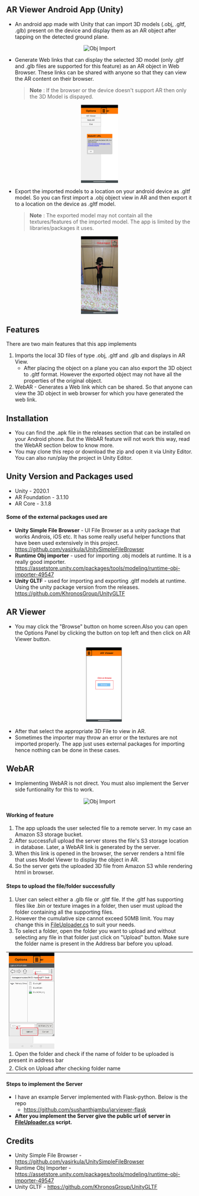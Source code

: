 ## AR Viewer Android App (Unity)
* An android app made with Unity that can import 3D models (.obj, .gltf, .glb) present on the device and display them as an AR object after tapping on the detected ground plane.
<p align="center">
<img src="https://github.com/sushanthjambu/readme-images/blob/main/unityarapp/Girl_Obj%20Gif.gif" alt="Obj Import" width="25%" height="50%">
</p>

* Generate Web links that can display the selected 3D model (only .gltf and .glb files are supported for this feature) as an AR object in Web Browser. These links can be shared with anyone so that they can view the AR content on their browser.
	> **Note** : If the browser or the device doesn't support AR then only the 3D Model is dispayed.
<p align="center">
<img align="center" src="https://github.com/sushanthjambu/readme-images/blob/main/unityarapp/WebAR%20Link.png" alt="WebAR URL" width="20%" height="50%">
</p>

* Export the imported models to a location on your android device as .gltf model. So you can first import a .obj object view in AR and then export it to a location on the device as .gltf model.
	> **Note** : The exported model may not contain all the textures/features of the imported model. The app is limited by the libraries/packages it uses.
<p align="center">
<img align="center" src="https://github.com/sushanthjambu/readme-images/blob/main/unityarapp/Export%20Button.png" alt="Export" width="20%" height="50%">
</p>

## Features
There are two main features that this app implements
1. Imports the local 3D files of type .obj, .gltf and .glb and displays in AR View.
	- After placing the object on a plane you can also export the 3D object to .gltf format. However the exported object may not have all the properties of the original object.
2. WebAR - Generates a Web link which can be shared. So that anyone can view the 3D object in web browser for which you have generated the web link.

## Installation
- You can find the .apk file in the releases section that can be installed on your Android phone. But the WebAR feature will not work this way, read the WebAR section below to know more.
- You may clone this repo or download the zip and open it via Unity Editor. You can also run/play the project in Unity Editor.

## Unity Version and Packages used
- Unity - 2020.1
- AR Foundation - 3.1.10
- AR Core - 3.1.8
#### Some of the  external packages used are
- **Unity Simple File Browser** - UI File Browser as a unity package that works Androis, iOS etc. It has some really useful helper functions that have been used extensively in this project.
	https://github.com/yasirkula/UnitySimpleFileBrowser
- **Runtime Obj importer** - used for importing .obj models at runtime. It is a really good importer.
	https://assetstore.unity.com/packages/tools/modeling/runtime-obj-importer-49547
- **Unity GLTF** - used for importing and exporting .gltf models at runtime. Using the unity package version from the releases.
	https://github.com/KhronosGroup/UnityGLTF

## AR Viewer
- You may click the "Browse" button on home screen.Also you can open the Options Panel by clicking the button on top left and then click on AR Viewer button.
	<p align="center">
	<img src="https://github.com/sushanthjambu/readme-images/blob/main/unityarapp/Browse.png" alt="Browse button" width="20%" height="50%">
	</p>
- After that select the appropriate 3D File to view in AR.
- Sometimes the importer may throw an error or the textures are not imported properly. The app just uses external packages for importing hence nothing can be done in these cases.    

## WebAR
- Implementing WebAR is not direct. You must also implement the Server side funtionality for this to work.
<p align="center">
<img align="center" src="https://github.com/sushanthjambu/readme-images/blob/main/unityarapp/WebAR%20gif.gif" alt="Obj Import" width="25%" height="50%">
</p>

#### Working of feature
1. The app uploads the user selected file to a remote server. In my case an Amazon S3 storage bucket.
2. After successfull upload the server stores the file's S3 storage location in database. Later, a WebAR link is generated by the server.
3. When this link is opened in the browser, the server renders a html file that uses Model Viewer to display the object in AR.
4. So the server gets the uploaded 3D file from Amazon S3 while rendering html in browser.
#### Steps to upload the file/folder successfully
1. User can select either a .glb file or .gltf file. If the .gltf has supporting files like .bin or texture images in a folder, then user must upload the folder containing all the supporting files.
2. However the cumulative size cannot exceed 50MB limit. You may change this in [FileUploader.cs](Assets/Scripts/FileUploader.cs#L31) to suit your needs.
3. To select a folder, open the folder you want to upload and without selecting any file in that folder just click on "Upload" button. Make sure the folder name is present in the Address bar before you upload.
<p align="center">
<table>
	<tr>
		<td><img align="center" src="https://github.com/sushanthjambu/readme-images/blob/main/unityarapp/Folder%20Upload.jpg" alt="Obj Import" width="25%" height="50%"></td>
	</tr>
	<tr>
		<td>1. Open the folder and check if the name of folder to be uploaded is present in address bar</td>
	</tr>
	<tr>
		<td>2. Click on Upload after checking folder name</td>
	</tr>
</table>
</p>

#### Steps to implement the Server
- I have an example Server implemented with Flask-python. Below is the repo
	- https://github.com/sushanthjambu/jarviewer-flask
- **After you implement the Server give the public url of server in [FileUploader.cs](Assets/Scripts/FileUploader.cs#L19) script.**

## Credits
- Unity Simple File Browser - https://github.com/yasirkula/UnitySimpleFileBrowser
- Runtime Obj Importer - https://assetstore.unity.com/packages/tools/modeling/runtime-obj-importer-49547
- Unity GLTF - https://github.com/KhronosGroup/UnityGLTF